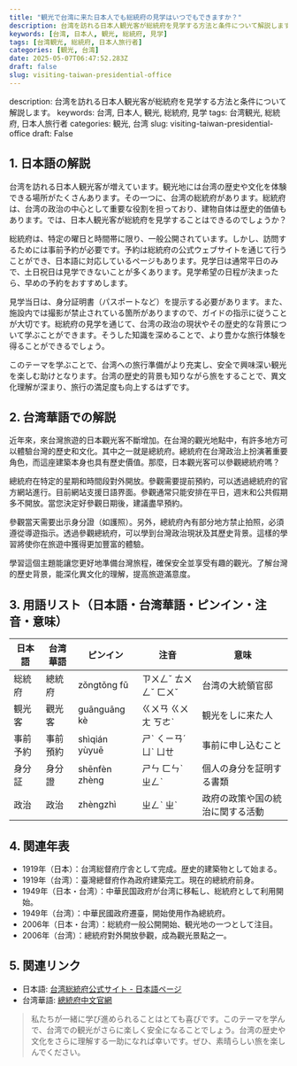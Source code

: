 ```yaml
---
title: "観光で台湾に来た日本人でも総統府の見学はいつでもできますか？"
description: 台湾を訪れる日本人観光客が総統府を見学する方法と条件について解説します。
keywords: [台湾, 日本人, 観光, 総統府, 見学]
tags: [台湾観光, 総統府, 日本人旅行者]
categories: [観光, 台湾]
date: 2025-05-07T06:47:52.283Z
draft: false
slug: visiting-taiwan-presidential-office
---
```


description: 台湾を訪れる日本人観光客が総統府を見学する方法と条件について解説します。
keywords: 台湾, 日本人, 観光, 総統府, 見学
tags: 台湾観光, 総統府, 日本人旅行者
categories: 観光, 台湾
slug: visiting-taiwan-presidential-office
draft: False

## 1. 日本語の解説

台湾を訪れる日本人観光客が増えています。観光地には台湾の歴史や文化を体験できる場所がたくさんあります。その一つに、台湾の総統府があります。総統府は、台湾の政治の中心として重要な役割を担っており、建物自体は歴史的価値もあります。では、日本人観光客が総統府を見学することはできるのでしょうか？

総統府は、特定の曜日と時間帯に限り、一般公開されています。しかし、訪問するためには事前予約が必要です。予約は総統府の公式ウェブサイトを通じて行うことができ、日本語に対応しているページもあります。見学日は通常平日のみで、土日祝日は見学できないことが多くあります。見学希望の日程が決まったら、早めの予約をおすすめします。

見学当日は、身分証明書（パスポートなど）を提示する必要があります。また、施設内では撮影が禁止されている箇所がありますので、ガイドの指示に従うことが大切です。総統府の見学を通じて、台湾の政治の現状やその歴史的な背景について学ぶことができます。そうした知識を深めることで、より豊かな旅行体験を得ることができるでしょう。

このテーマを学ぶことで、台湾への旅行準備がより充実し、安全で興味深い観光を楽しむ助けとなります。台湾の歴史的背景も知りながら旅をすることで、異文化理解が深まり、旅行の満足度も向上するはずです。

## 2. 台湾華語での解説

近年來，來台灣旅遊的日本觀光客不斷增加。在台灣的觀光地點中，有許多地方可以體驗台灣的歷史和文化。其中之一就是總統府。總統府在台灣政治上扮演著重要角色，而這座建築本身也具有歷史價值。那麼，日本觀光客可以參觀總統府嗎？

總統府在特定的星期和時間段對外開放。參觀需要提前預約，可以透過總統府的官方網站進行。目前網站支援日語界面。參觀通常只能安排在平日，週末和公共假期多不開放。當您決定好參觀日期後，建議盡早預約。

參觀當天需要出示身分證（如護照）。另外，總統府內有部分地方禁止拍照，必須遵從導遊指示。透過參觀總統府，可以學到台灣政治現狀及其歷史背景。這樣的學習將使你在旅遊中獲得更加豐富的體驗。

學習這個主題能讓您更好地準備台灣旅程，確保安全並享受有趣的觀光。了解台灣的歷史背景，能深化異文化的理解，提高旅遊滿意度。

## 3. 用語リスト（日本語・台湾華語・ピンイン・注音・意味）

| 日本語   | 台湾華語        | ピンイン          | 注音    | 意味                     |
|----------|-----------------|------------------|---------|--------------------------|
| 総統府   | 總統府          | zǒngtǒng fǔ      | ㄗㄨㄥˇ ㄊㄨㄥˇ ㄈㄨˇ | 台湾の大統領官邸           |
| 観光客   | 觀光客          | guānguāng kè      | ㄍㄨㄢ ㄍㄨㄤ ㄎㄜˋ    | 観光をしに来た人            |
| 事前予約 | 事前預約        | shìqián yùyuē     | ㄕˋ ㄑㄧㄢˊ ㄩˋ ㄩㄝ   | 事前に申し込むこと          |
| 身分証   | 身分證          | shēnfèn zhèng    | ㄕㄣ ㄈㄣˋ ㄓㄥˋ       | 個人の身分を証明する書類    |
| 政治     | 政治            | zhèngzhì          | ㄓㄥˋ ㄓˋ              | 政府の政策や国の統治に関する活動 |

## 4. 関連年表

- 1919年（日本）：台湾総督府庁舎として完成。歴史的建築物として始まる。
- 1919年（台湾）：臺灣總督府作為政府建築完工。現在的總統府前身。
- 1949年（日本・台湾）：中華民国政府が台湾に移転し、総統府として利用開始。
- 1949年（台湾）：中華民國政府遷臺，開始使用作為總統府。
- 2006年（日本・台湾）：総統府一般公開開始、観光地の一つとして注目。
- 2006年（台湾）：總統府對外開放參觀，成為觀光景點之一。

## 5. 関連リンク  

- 日本語: [台湾総統府公式サイト - 日本語ページ](https://www.president.gov.tw/Page/294/35399)
- 台湾華語: [總統府中文官網](https://www.president.gov.tw/)

>私たちが一緒に学び進められることはとても喜びです。このテーマを学んで、台湾での観光がさらに楽しく安全になることでしょう。台湾の歴史や文化をさらに理解する一助になれば幸いです。ぜひ、素晴らしい旅を楽しんでください。